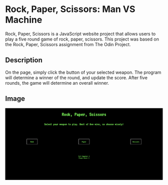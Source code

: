# Rock, Paper, Scissors: Man VS Machine

Rock, Paper, Scissors is a JavaScript website project that allows users to play a five round game of rock, paper, scissors. This project was based on the Rock, Paper, Scissors assignment from The Odin Project.

## Description

On the page, simply click the button of your selected weapon. The program will determine a winner of the round, and update the score. After five rounds, the game will determine an overall winner.

## Image

![Screenshot](screenshot.png)


